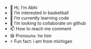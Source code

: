 - 👋 Hi, I’m Abhi
- 👀 I’m interested in basketball
- 🌱 I’m currently learning code
- 💞️ I’m looking to collaborate on github
- 📫 How to reach me comment
- 😄 Pronouns: he him
- ⚡ Fun fact: i am from michigan 

<!---
Abhiiconix/Abhiiconix is a ✨ special ✨ repository because its `README.md` (this file) appears on your GitHub profile.
You can click the Preview link to take a look at your changes.
--->
